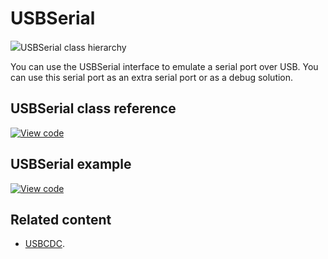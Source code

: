 # USBSerial

<span class="images">![](https://os.mbed.com/docs/mbed-os/v6.7/mbed-os-api-doxy/class_u_s_b_serial.png)<span>USBSerial class hierarchy</span></span>

You can use the USBSerial interface to emulate a serial port over USB. You can use this serial port as an extra serial port or as a debug solution. 

## USBSerial class reference

[![View code](https://www.mbed.com/embed/?type=library)](https://os.mbed.com/docs/mbed-os/v6.7/mbed-os-api-doxy/class_u_s_b_serial.html)

## USBSerial example

[![View code](https://www.mbed.com/embed/?url=https://github.com/ARMmbed/mbed-os-snippet-USBSerial/tree/v6.7)](https://github.com/ARMmbed/mbed-os-snippet-USBSerial/blob/v6.7/main.cpp)

## Related content

- [USBCDC](usbcdc.html).
